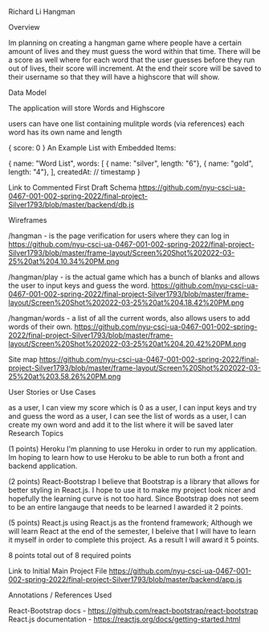 Richard Li Hangman

Overview

Im planning on creating a hangman game where people have a certain amount of lives and they must guess the word within that time. There will be a score as well where for each word that the user guesses before they run out of lives, their score will increment. At the end their score will be saved to their username so that they will have a highscore that will show.

Data Model

The application will store Words and Highscore

users can have one list containing mulitple words (via references)
each word has its own name and length

{
score: 0
}
An Example List with Embedded Items:

{
name: "Word List",
words: [
{ name: "silver", length: "6"},
{ name: "gold", length: "4"},
],
createdAt: // timestamp
}

Link to Commented First Draft Schema
https://github.com/nyu-csci-ua-0467-001-002-spring-2022/final-project-Silver1793/blob/master/backend/db.js

Wireframes

/hangman - is the page verification for users where they can log in
https://github.com/nyu-csci-ua-0467-001-002-spring-2022/final-project-Silver1793/blob/master/frame-layout/Screen%20Shot%202022-03-25%20at%204.10.34%20PM.png

/hangman/play - is the actual game which has a bunch of blanks and allows the user to input keys and guess the word.
https://github.com/nyu-csci-ua-0467-001-002-spring-2022/final-project-Silver1793/blob/master/frame-layout/Screen%20Shot%202022-03-25%20at%204.18.42%20PM.png

/hangman/words - a list of all the current words, also allows users to add words of their own.
https://github.com/nyu-csci-ua-0467-001-002-spring-2022/final-project-Silver1793/blob/master/frame-layout/Screen%20Shot%202022-03-25%20at%204.20.42%20PM.png

Site map
https://github.com/nyu-csci-ua-0467-001-002-spring-2022/final-project-Silver1793/blob/master/frame-layout/Screen%20Shot%202022-03-25%20at%203.58.26%20PM.png

User Stories or Use Cases

as a user, I can view my score which is 0
as a user, I can input keys and try and guess the word
as a user, I can see the list of words
as a user, I can create my own word and add it to the list where it will be saved later
Research Topics

(1 points) Heroku
I'm planning to use Heroku in order to run my application. Im hoping to learn how to use Heroku to be able to run both a front and backend application.

(2 points) React-Bootstrap
I believe that Bootstrap is a library that allows for better styling in
React.js. I hope to use it to make my project look nicer and hopefully
the learning curve is not too hard. Since Bootstrap does not seem to be
an entire langauge that needs to be learned I awarded it 2 points.

(5 points) React.js
using React.js as the frontend framework;
Although we will learn React at the end of the semester, I beleive that I will have to learn it myself in order to complete this project. As a result I will award it 5 points.

8 points total out of 8 required points

Link to Initial Main Project File
https://github.com/nyu-csci-ua-0467-001-002-spring-2022/final-project-Silver1793/blob/master/backend/app.js

Annotations / References Used

React-Bootstrap docs - https://github.com/react-bootstrap/react-bootstrap
React.js documentation - https://reactjs.org/docs/getting-started.html
